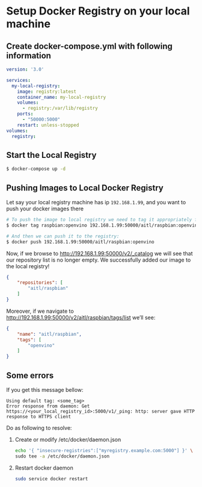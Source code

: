 # Setup Docker Registry on your local machine

## Create docker-compose.yml with following information

~~~yaml
version: '3.0'

services:
  my-local-registry:
    image: registry:latest
    container_name: my-local-registry
    volumes:
      - registry:/var/lib/registry
    ports:
      - "50000:5000"
    restart: unless-stopped
volumes:
  registry:
~~~

## Start the Local Registry

~~~bash
$ docker-compose up -d
~~~

## Pushing Images to Local Docker Registry

Let say your local registry machine has ip `192.168.1.99`, and you want to push your docker images there

~~~bash
# To push the image to local registry we need to tag it appropriately first
$ docker tag raspbian:openvino 192.168.1.99:50000/aitl/raspbian:openvino

# And then we can push it to the registry:
$ docker push 192.168.1.99:50000/aitl/raspbian:openvino
~~~

Now, if we browse to http://192.168.1.99:50000/v2/_catalog we will see that our repository list is no longer empty. We successfully added our image to the local registry!

~~~json
{
    "repositories": [
        "aitl/raspbian"
    ]
}
~~~

Moreover, if we navigate to http://192.168.1.99:50000/v2/aitl/raspbian/tags/list we’ll see:

~~~json
{
    "name": "aitl/raspbian",
    "tags": [
        "openvino"
    ]
}
~~~

## Some errors

If you get this message bellow:

~~~
Using default tag: <some_tag>
Error response from daemon: Get https://<your_local_registry_id>:5000/v1/_ping: http: server gave HTTP response to HTTPS client
~~~

Do as following to resolve:

1. Create or modify /etc/docker/daemon.json

    ~~~bash
    echo '{ "insecure-registries":["myregistry.example.com:5000"] }' \
    sudo tee -a /etc/docker/daemon.json
    ~~~

2. Restart docker daemon

    ~~~bash
    sudo service docker restart
    ~~~